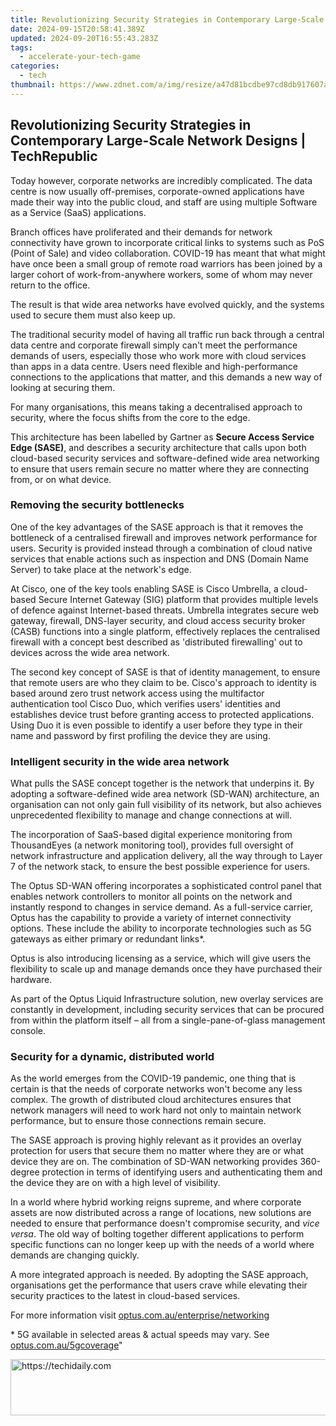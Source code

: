 ```yaml
---
title: Revolutionizing Security Strategies in Contemporary Large-Scale Network Designs | TechRepublic
date: 2024-09-15T20:58:41.389Z
updated: 2024-09-20T16:55:43.283Z
tags:
  - accelerate-your-tech-game
categories:
  - tech
thumbnail: https://www.zdnet.com/a/img/resize/a47d81bcdbe97cd8db917607ad720079c2699e30/2021/10/19/784c40d1-c3e8-43e4-ad4d-3dc68c5e8ecc/shutterstock-1006041130.jpg?width=170&height=128&fit=crop&auto=webp
---
```


## Revolutionizing Security Strategies in Contemporary Large-Scale Network Designs | TechRepublic

Today however, corporate networks are incredibly complicated. The data centre is now usually off-premises, corporate-owned applications have made their way into the public cloud, and staff are using multiple Software as a Service (SaaS) applications. 

Branch offices have proliferated and their demands for network connectivity have grown to incorporate critical links to systems such as PoS (Point of Sale) and video collaboration. COVID-19 has meant that what might have once been a small group of remote road warriors has been joined by a larger cohort of work-from-anywhere workers, some of whom may never return to the office.

The result is that wide area networks have evolved quickly, and the systems used to secure them must also keep up.

The traditional security model of having all traffic run back through a central data centre and corporate firewall simply can't meet the performance demands of users, especially those who work more with cloud services than apps in a data centre. Users need flexible and high-performance connections to the applications that matter, and this demands a new way of looking at securing them.

For many organisations, this means taking a decentralised approach to security, where the focus shifts from the core to the edge. 

This architecture has been labelled by Gartner as **Secure Access Service Edge (SASE)**, and describes a security architecture that calls upon both cloud-based security services and software-defined wide area networking to ensure that users remain secure no matter where they are connecting from, or on what device.

### **Removing the security bottlenecks**

One of the key advantages of the SASE approach is that it removes the bottleneck of a centralised firewall and improves network performance for users. Security is provided instead through a combination of cloud native services that enable actions such as inspection and DNS (Domain Name Server) to take place at the network's edge.

At Cisco, one of the key tools enabling SASE is Cisco Umbrella, a cloud-based Secure Internet Gateway (SIG) platform that provides multiple levels of defence against Internet-based threats. Umbrella integrates secure web gateway, firewall, DNS-layer security, and cloud access security broker (CASB) functions into a single platform, effectively replaces the centralised firewall with a concept best described as 'distributed firewalling' out to devices across the wide area network.

The second key concept of SASE is that of identity management, to ensure that remote users are who they claim to be. Cisco's approach to identity is based around zero trust network access using the multifactor authentication tool Cisco Duo, which verifies users' identities and establishes device trust before granting access to protected applications. Using Duo it is even possible to identify a user before they type in their name and password by first profiling the device they are using.

### **Intelligent security in the wide area network**

What pulls the SASE concept together is the network that underpins it. By adopting a software-defined wide area network (SD-WAN) architecture, an organisation can not only gain full visibility of its network, but also achieves unprecedented flexibility to manage and change connections at will. 

The incorporation of SaaS-based digital experience monitoring from ThousandEyes (a network monitoring tool), provides full oversight of network infrastructure and application delivery, all the way through to Layer 7 of the network stack, to ensure the best possible experience for users.

The Optus SD-WAN offering incorporates a sophisticated control panel that enables network controllers to monitor all points on the network and instantly respond to changes in service demand. As a full-service carrier, Optus has the capability to provide a variety of internet connectivity options. These include the ability to incorporate technologies such as 5G gateways as either primary or redundant links\*.

Optus is also introducing licensing as a service, which will give users the flexibility to scale up and manage demands once they have purchased their hardware. 

As part of the Optus Liquid Infrastructure solution, new overlay services are constantly in development, including security services that can be procured from within the platform itself – all from a single-pane-of-glass management console.

### **Security for a dynamic, distributed world**

As the world emerges from the COVID-19 pandemic, one thing that is certain is that the needs of corporate networks won't become any less complex. The growth of distributed cloud architectures ensures that network managers will need to work hard not only to maintain network performance, but to ensure those connections remain secure.

The SASE approach is proving highly relevant as it provides an overlay protection for users that secure them no matter where they are or what device they are on. The combination of SD-WAN networking provides 360-degree protection in terms of identifying users and authenticating them and the device they are on with a high level of visibility.

In a world where hybrid working reigns supreme, and where corporate assets are now distributed across a range of locations, new solutions are needed to ensure that performance doesn't compromise security, and _vice versa_. The old way of bolting together different applications to perform specific functions can no longer keep up with the needs of a world where demands are changing quickly.

A more integrated approach is needed. By adopting the SASE approach, organisations get the performance that users crave while elevating their security practices to the latest in cloud-based services.

For more information visit [optus.com.au/enterprise/networking](https://www.optus.com.au/enterprise/networking)

\* 5G available in selected areas & actual speeds may vary. See [optus.com.au/5gcoverage](https://www.optus.com.au/about/network/coverage)"

<ins class="adsbygoogle"
     style="display:block"
     data-ad-format="autorelaxed"
     data-ad-client="ca-pub-7571918770474297"
     data-ad-slot="1223367746"></ins>

<ins class="adsbygoogle"
     style="display:block"
     data-ad-client="ca-pub-7571918770474297"
     data-ad-slot="8358498916"
     data-ad-format="auto"
     data-full-width-responsive="true"></ins>



<!-- affiliate ads begin -->
<a href="https://appsumo.8odi.net/c/5597632/2075476/7443" target="_top" id="2075476">
  <img src="//a.impactradius-go.com/display-ad/7443-2075476" border="0" alt="https://techidaily.com" width="728" height="90"/>
</a>
<img height="0" width="0" src="https://appsumo.8odi.net/i/5597632/2075476/7443" style="position:absolute;visibility:hidden;" border="0" />
<!-- affiliate ads end -->

